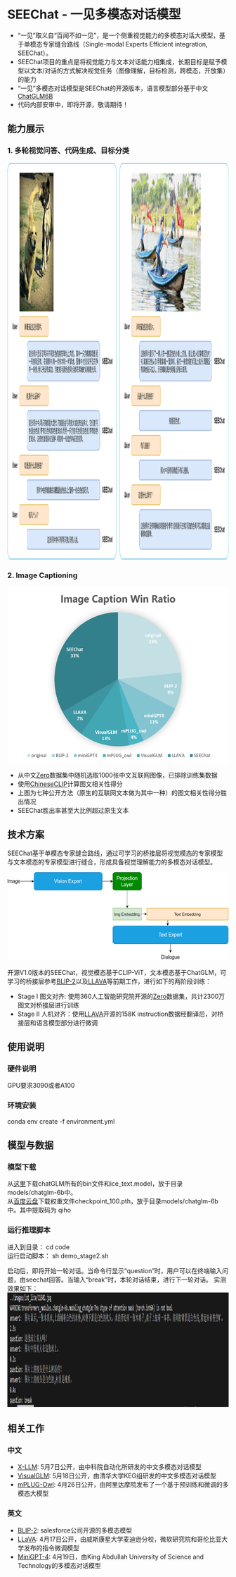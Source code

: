 # SEEChat - 一见多模态对话模型
* “一见”取义自“百闻不如一见”，是一个侧重视觉能力的多模态对话大模型，基于单模态专家缝合路线（Single-modal Experts Efficient integration, SEEChat）。
* SEEChat项目的重点是将视觉能力与文本对话能力相集成，长期目标是赋予模型以文本/对话的方式解决视觉任务（图像理解，目标检测，跨模态，开放集）的能力
* “一见”多模态对话模型是SEEChat的开源版本，语言模型部分基于中文[ChatGLM6B](https://github.com/THUDM/ChatGLM-6B)
* 代码内部安审中，即将开源，敬请期待！

## 能力展示
### 1. 多轮视觉问答、代码生成、目标分类
<img src="./doc/img/SEEChat-demo1.png" alt= “SEEChat-demo1” width="800" height="900">

### 2. Image Captioning
<img src="./doc/img/captionwinrate.png" alt= “caption-win-rate” width="530" height="400">

* 从中文[Zero](https://zero.so.com)数据集中随机选取1000张中文互联网图像，已排除训练集数据
* 使用[ChineseCLIP](https://github.com/OFA-Sys/Chinese-CLIP)计算图文相关性得分
* 上图为七种公开方法（原生的互联网文本做为其中一种）的图文相关性得分胜出情况
* SEEChat胜出率甚至大比例超过原生文本

## 技术方案
SEEChat基于单模态专家缝合路线，通过可学习的桥接层将视觉模态的专家模型与文本模态的专家模型进行缝合，形成具备视觉理解能力的多模态对话模型。

<img src="./doc/img/MLLM model structure.png" alt= “MLLMmodel” width="550" height="200">

开源V1.0版本的SEEChat，视觉模态基于CLIP-ViT，文本模态基于ChatGLM，可学习的桥接层参考[BLIP-2](https://arxiv.org/abs/2301.12597)以及[LLAVA](https://llava-vl.github.io/)等前期工作，进行如下的两阶段训练：
* Stage I 图文对齐: 使用360人工智能研究院开源的[Zero](https://zero.so.com)数据集，共计2300万图文对桥接层进行训练
* Stage II 人机对齐：使用[LLAVA](https://llava-vl.github.io/)开源的158K instruction数据经翻译后，对桥接层和语言模型部分进行微调


## 使用说明
### 硬件说明
GPU要求3090或者A100
### 环境安装
conda env create -f environment.yml  

## 模型与数据
### 模型下载
从[这里](https://huggingface.co/THUDM/chatglm-6b/tree/main)下载chatGLM所有的bin文件和ice\_text.model，放于目录models/chatglm-6b中。  
从[百度云盘](https://pan.baidu.com/s/18-_f_O5a-W1dJBWsbpmAGw )下载权重文件checkpoint_100.pth，放于目录models/chatglm-6b中。其中提取码为 qiho 

### 运行推理脚本
进入到目录：
cd code  
运行启动脚本：
sh demo_stage2.sh

启动后，即将开始一轮对话。当命令行显示“question”时，用户可以在终端输入问题，由seechat回答。当输入“break”时，本轮对话结束，进行下一轮对话。
实测效果如下：
<img src="./doc/img/round_dialog.png" alt= “round” width="1650" height="260">


## 相关工作
### 中文
* [X-LLM](https://x-llm.github.io/): 5月7日公开，由中科院自动化所研发的中文多模态对话模型
* [VisualGLM](https://github.com/THUDM/VisualGLM-6B): 5月18日公开，由清华大学KEG组研发的中文多模态对话模型
* [mPLUG-Owl](https://github.com/X-PLUG/mPLUG-Owl): 4月26日公开，由阿里达摩院发布了一个基于预训练和微调的多模态大模型
### 英文
* [BLIP-2](https://github.com/salesforce/LAVIS): salesforce公司开源的多模态模型
* [LLaVA](https://github.com/haotian-liu/LLaVA): 4月17日公开，由威斯康星大学麦迪逊分校，微软研究院和哥伦比亚大学发布的指令微调模型
* [MiniGPT-4](https://github.com/Vision-CAIR/MiniGPT-4): 4月19日，由King Abdullah University of Science and Technology的多模态对话模型
